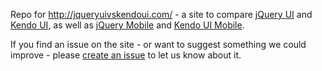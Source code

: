Repo for http://jqueryuivskendoui.com/ - a site to compare [jQuery UI](http://jqueryui.com) and [Kendo UI](http://kendoui.com), as well as [jQuery Mobile](http://jquerymobile.com) and [Kendo UI Mobile](http://www.kendoui.com/mobile.aspx).

If you find an issue on the site - or want to suggest something we could improve - please [create an issue](https://github.com/telerik/jquery-ui-vs-kendo-ui/issues/new) to let us know about it.
